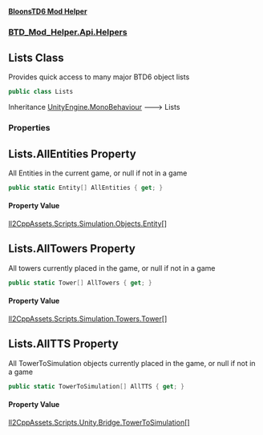 #### [BloonsTD6 Mod Helper](README.md 'README')
### [BTD_Mod_Helper.Api.Helpers](README.md#BTD_Mod_Helper.Api.Helpers 'BTD_Mod_Helper.Api.Helpers')

## Lists Class

Provides quick access to many major BTD6 object lists

```csharp
public class Lists
```

Inheritance [UnityEngine.MonoBehaviour](https://docs.microsoft.com/en-us/dotnet/api/UnityEngine.MonoBehaviour 'UnityEngine.MonoBehaviour') &#129106; Lists
### Properties

<a name='BTD_Mod_Helper.Api.Helpers.Lists.AllEntities'></a>

## Lists.AllEntities Property

All Entities in the current game, or null if not in a game

```csharp
public static Entity[] AllEntities { get; }
```

#### Property Value
[Il2CppAssets.Scripts.Simulation.Objects.Entity](https://docs.microsoft.com/en-us/dotnet/api/Il2CppAssets.Scripts.Simulation.Objects.Entity 'Il2CppAssets.Scripts.Simulation.Objects.Entity')[[]](https://docs.microsoft.com/en-us/dotnet/api/System.Array 'System.Array')

<a name='BTD_Mod_Helper.Api.Helpers.Lists.AllTowers'></a>

## Lists.AllTowers Property

All towers currently placed in the game, or null if not in a game

```csharp
public static Tower[] AllTowers { get; }
```

#### Property Value
[Il2CppAssets.Scripts.Simulation.Towers.Tower](https://docs.microsoft.com/en-us/dotnet/api/Il2CppAssets.Scripts.Simulation.Towers.Tower 'Il2CppAssets.Scripts.Simulation.Towers.Tower')[[]](https://docs.microsoft.com/en-us/dotnet/api/System.Array 'System.Array')

<a name='BTD_Mod_Helper.Api.Helpers.Lists.AllTTS'></a>

## Lists.AllTTS Property

All TowerToSimulation objects currently placed in the game, or null if not in a game

```csharp
public static TowerToSimulation[] AllTTS { get; }
```

#### Property Value
[Il2CppAssets.Scripts.Unity.Bridge.TowerToSimulation](https://docs.microsoft.com/en-us/dotnet/api/Il2CppAssets.Scripts.Unity.Bridge.TowerToSimulation 'Il2CppAssets.Scripts.Unity.Bridge.TowerToSimulation')[[]](https://docs.microsoft.com/en-us/dotnet/api/System.Array 'System.Array')